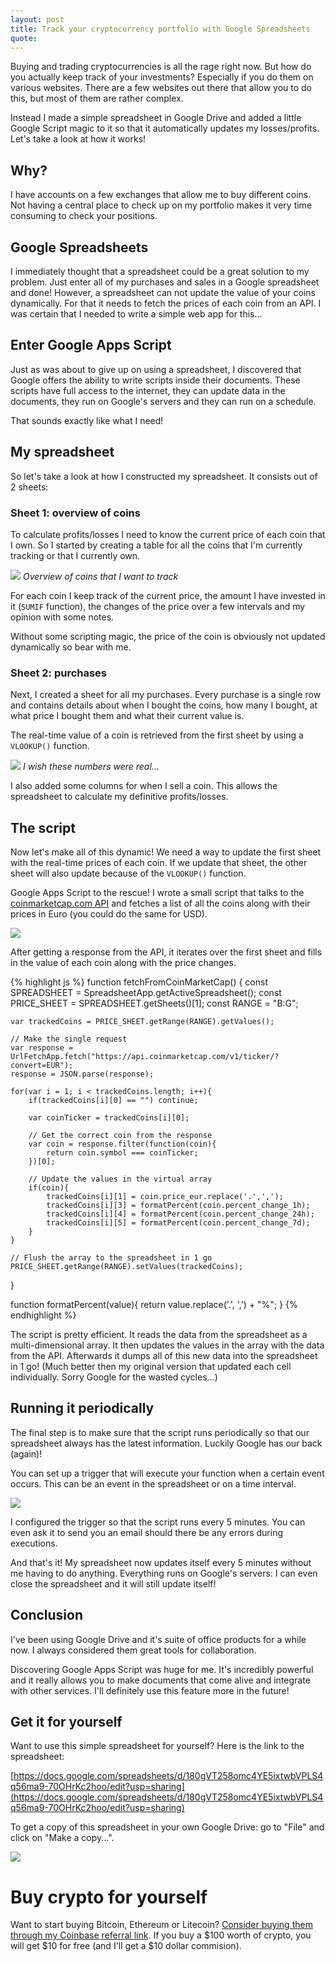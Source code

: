 ```yaml
---
layout: post
title: Track your cryptocurrency portfolio with Google Spreadsheets
quote:
---
```


Buying and trading cryptocurrencies is all the rage right now. But how do you actually keep track of your investments? Especially if you do them on various websites. There are a few websites out there that allow you to do this, but most of them are rather complex.

Instead I made a simple spreadsheet in Google Drive and added a little Google Script magic to it so that it automatically updates my losses/profits. Let's take a look at how it works!

<!--more-->

## Why?
I have accounts on a few exchanges that allow me to buy different coins. Not having a central place to check up on my portfolio makes it very time consuming to check your positions.

## Google Spreadsheets
I immediately thought that a spreadsheet could be a great solution to my problem. Just enter all of my purchases and sales in a Google spreadsheet and done! However, a spreadsheet can not update the value of your coins dynamically. For that it needs to fetch the prices of each coin from an API. I was certain that I needed to write a simple web app for this...


## Enter Google Apps Script
Just as was about to give up on using a spreadsheet, I discovered that Google offers the ability to write scripts inside their documents. These scripts have full access to the internet, they can update data in the documents, they run on Google's servers and they can run on a schedule.

That sounds exactly like what I need!

## My spreadsheet
So let's take a look at how I constructed my spreadsheet. It consists out of 2 sheets:

### Sheet 1: overview of coins
To calculate profits/losses I need to know the current price of each coin that I own. So I started by creating a table for all the coins that I'm currently tracking or that I currently own.

![](/uploads/cryptocurrency-portfolio-google-sheets/sheet-1.png)
*Overview of coins that I want to track*

For each coin I keep track of the current price, the amount I have invested in it (``SUMIF`` function), the changes of the price over a few intervals and my opinion with some notes.

Without some scripting magic, the price of the coin is obviously not updated dynamically so bear with me.


### Sheet 2: purchases
Next, I created a sheet for all my purchases. Every purchase is a single row and contains details about when I bought the coins, how many I bought, at what price I bought them and what their current value is.

The real-time value of a coin is retrieved from the first sheet by using a ``VLOOKUP()`` function.

![](/uploads/cryptocurrency-portfolio-google-sheets/sheet-2.png)
*I wish these numbers were real...*


I also added some columns for when I sell a coin. This allows the spreadsheet to calculate my definitive profits/losses.


## The script
Now let's make all of this dynamic! We need a way to update the first sheet with the real-time prices of each coin. If we update that sheet, the other sheet will also update because of the ``VLOOKUP()`` function.

Google Apps Script to the rescue! I wrote a small script that talks to the [coinmarketcap.com API](https://coinmarketcap.com/api/) and fetches a list of all the coins along with their prices in Euro (you could do the same for USD).

![](/uploads/cryptocurrency-portfolio-google-sheets/script-editor.png)

After getting a response from the API, it iterates over the first sheet and fills in the value of each coin along with the price changes.

{% highlight js %}
function fetchFromCoinMarketCap() {
	const SPREADSHEET = SpreadsheetApp.getActiveSpreadsheet();
	const PRICE_SHEET = SPREADSHEET.getSheets()[1];
	const RANGE = "B:G";


	var trackedCoins = PRICE_SHEET.getRange(RANGE).getValues();

	// Make the single request
	var response = UrlFetchApp.fetch("https://api.coinmarketcap.com/v1/ticker/?convert=EUR");
	response = JSON.parse(response);

	for(var i = 1; i < trackedCoins.length; i++){
		if(trackedCoins[i][0] == "") continue;

		var coinTicker = trackedCoins[i][0];

		// Get the correct coin from the response
		var coin = response.filter(function(coin){
			return coin.symbol === coinTicker;
		})[0];

		// Update the values in the virtual array
		if(coin){
			trackedCoins[i][1] = coin.price_eur.replace('.',',');
			trackedCoins[i][3] = formatPercent(coin.percent_change_1h);
			trackedCoins[i][4] = formatPercent(coin.percent_change_24h);
			trackedCoins[i][5] = formatPercent(coin.percent_change_7d);
		}
	}

	// Flush the array to the spreadsheet in 1 go
	PRICE_SHEET.getRange(RANGE).setValues(trackedCoins);
}

function formatPercent(value){
	return value.replace('.', ',') + "%";
}
{% endhighlight %}

The script is pretty efficient. It reads the data from the spreadsheet as a multi-dimensional array. It then updates the values in the array with the data from the API. Afterwards it dumps all of this new data into the spreadsheet in 1 go! (Much better then my original version that updated each cell individually. Sorry Google for the wasted cycles...)


## Running it periodically
The final step is to make sure that the script runs periodically so that our spreadsheet always has the latest information. Luckily Google has our back (again)!

You can set up a trigger that will execute your function when a certain event occurs. This can be an event in the spreadsheet or on a time interval.

![](/uploads/cryptocurrency-portfolio-google-sheets/trigger.png)

I configured the trigger so that the script runs every 5 minutes. You can even ask it to send you an email should there be any errors during executions.

And that's it! My spreadsheet now updates itself every 5 minutes without me having to do anything. Everything runs on Google's servers: I can even close the spreadsheet and it will still update itself!

## Conclusion
I've been using Google Drive and it's suite of office products for a while now. I always considered them great tools for collaboration.

Discovering Google Apps Script was huge for me. It's incredibly powerful and it really allows you to make documents that come alive and integrate with other services. I'll definitely use this feature more in the future!


## Get it for yourself
Want to use this simple spreadsheet for yourself? Here is the link to the spreadsheet:

[https://docs.google.com/spreadsheets/d/180gVT258omc4YE5ixtwbVPLS4q56ma9-70OHrKc2hoo/edit?usp=sharing](https://docs.google.com/spreadsheets/d/180gVT258omc4YE5ixtwbVPLS4q56ma9-70OHrKc2hoo/edit?usp=sharing)

To get a copy of this spreadsheet in your own Google Drive: go to "File" and click on "Make a copy...".

![](/uploads/cryptocurrency-portfolio-google-sheets/make-copy.png)


# Buy crypto for yourself
Want to start buying Bitcoin, Ethereum or Litecoin? [Consider buying them through my Coinbase referral link](https://www.coinbase.com/join/59284524822a3d0b19e11134). If you buy a $100 worth of crypto, you will get $10 for free (and I'll get a $10 dollar commision).